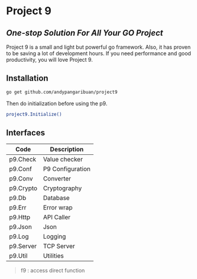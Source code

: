 <!-- 
file: go.mod
replace github.com/andypangaribuan/project9 => /Users/apangaribuan/repo/github/project9

Find errors not caught by the compilers.
This command vets the package in the current directory.
  $ go vet
Download all dependencies
  $ go mod download
Remove unused dependencies
  $ go mod tidy
Check code format
  $ gofmt -l .
-->

# Project 9

## _One-stop Solution For All Your GO Project_

Project 9 is a small and light but powerful go framework.
Also, it has proven to be saving a lot of development hours.
If you need performance and good productivity, you will love Project 9.

## Installation

```sh
go get github.com/andypangaribuan/project9
```

Then do initialization before using the p9.

```sh
project9.Initialize()
```

## Interfaces

| Code      | Description      |
|-----------|------------------|
| p9.Check  | Value checker    |
| p9.Conf   | P9 Configuration |
| p9.Conv   | Converter        |
| p9.Crypto | Cryptography     |
| p9.Db     | Database         |
| p9.Err    | Error wrap       |
| p9.Http   | API Caller       |
| p9.Json   | Json             |
| p9.Log    | Logging          |
| p9.Server | TCP Server       |
| p9.Util   | Utilities        |

> f9 : access direct function
